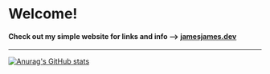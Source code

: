 # Welcome!

#### Check out my simple website for links and info --> [jamesjames.dev](https://jamesjames.dev/)

---

[![Anurag's GitHub stats](https://github-readme-stats.vercel.app/api?username=james-e-morris)](https://github.com/anuraghazra/github-readme-stats)

<!-- Profile views: -->
<!-- <img align="center" src="https://komarev.com/ghpvc/?username=james-e-morris" /> -->

<!-- [![Top Langs](https://github-readme-stats.vercel.app/api/top-langs/?username=james-e-morris&count_private=true&theme=dark&show_icons=true&hide=css)](https://github.com/anuraghazra/github-readme-stats) -->

<!--
**james-e-morris/james-e-morris** is a ✨ _special_ ✨ repository because its `README.md` (this file) appears on your GitHub profile.

Here are some ideas to get you started:

- 🔭 I’m currently working on ...
- 🌱 I’m currently learning ...
- 👯 I’m looking to collaborate on ...
- 🤔 I’m looking for help with ...
- 💬 Ask me about ...
- 📫 How to reach me: ...
- 😄 Pronouns: ...
- ⚡ Fun fact: ...
-->
